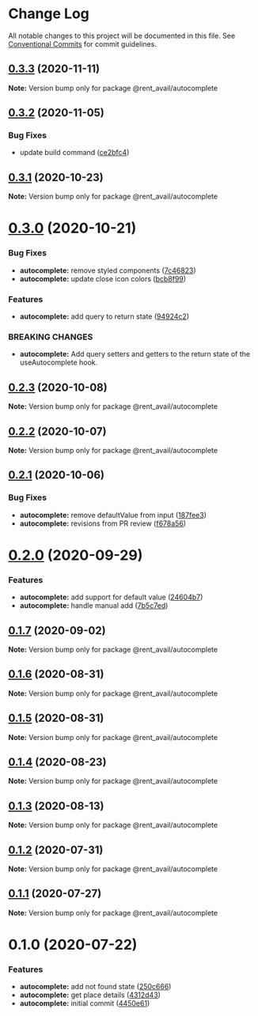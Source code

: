 # Change Log

All notable changes to this project will be documented in this file.
See [Conventional Commits](https://conventionalcommits.org) for commit guidelines.

## [0.3.3](https://github.com/rentalutions/elements/compare/@rent_avail/autocomplete@0.3.2...@rent_avail/autocomplete@0.3.3) (2020-11-11)

**Note:** Version bump only for package @rent_avail/autocomplete





## [0.3.2](https://github.com/rentalutions/elements/compare/@rent_avail/autocomplete@0.3.1...@rent_avail/autocomplete@0.3.2) (2020-11-05)


### Bug Fixes

* update build command ([ce2bfc4](https://github.com/rentalutions/elements/commit/ce2bfc47d722b40d87bbad7806b727cc29e9712a))





## [0.3.1](https://github.com/rentalutions/elements/compare/@rent_avail/autocomplete@0.3.0...@rent_avail/autocomplete@0.3.1) (2020-10-23)

**Note:** Version bump only for package @rent_avail/autocomplete





# [0.3.0](https://github.com/rentalutions/elements/compare/@rent_avail/autocomplete@0.2.3...@rent_avail/autocomplete@0.3.0) (2020-10-21)


### Bug Fixes

* **autocomplete:** remove styled components ([7c46823](https://github.com/rentalutions/elements/commit/7c468230c1891c695cc524de48459b3f136bb552))
* **autocomplete:** update close icon colors ([bcb8f99](https://github.com/rentalutions/elements/commit/bcb8f99207217585a6e8dcfd6c02c99a664ef588))


### Features

* **autocomplete:** add query to return state ([94924c2](https://github.com/rentalutions/elements/commit/94924c2108d04fc1156efa3b37859d414f9f5bff))


### BREAKING CHANGES

* **autocomplete:** Add query setters and getters
to the return state of the useAutocomplete hook.





## [0.2.3](https://github.com/rentalutions/elements/compare/@rent_avail/autocomplete@0.2.2...@rent_avail/autocomplete@0.2.3) (2020-10-08)

**Note:** Version bump only for package @rent_avail/autocomplete





## [0.2.2](https://github.com/rentalutions/elements/compare/@rent_avail/autocomplete@0.2.1...@rent_avail/autocomplete@0.2.2) (2020-10-07)

**Note:** Version bump only for package @rent_avail/autocomplete





## [0.2.1](https://github.com/rentalutions/elements/compare/@rent_avail/autocomplete@0.2.0...@rent_avail/autocomplete@0.2.1) (2020-10-06)


### Bug Fixes

* **autocomplete:** remove defaultValue from input ([187fee3](https://github.com/rentalutions/elements/commit/187fee36dc7ffe2f61f63da5aef46def7cd191fd))
* **autocomplete:** revisions from PR review ([f678a56](https://github.com/rentalutions/elements/commit/f678a561fa0a0d8cfb0064964d35d4d96ce64a8f))





# [0.2.0](https://github.com/rentalutions/elements/compare/@rent_avail/autocomplete@0.1.7...@rent_avail/autocomplete@0.2.0) (2020-09-29)


### Features

* **autocomplete:** add support for default value ([24604b7](https://github.com/rentalutions/elements/commit/24604b7c876629b7aba80e2c18ecd0e4c2562345))
* **autocomplete:** handle manual add ([7b5c7ed](https://github.com/rentalutions/elements/commit/7b5c7ed6af856a21321c06eb992aef6511335c82))





## [0.1.7](https://github.com/rentalutions/elements/compare/@rent_avail/autocomplete@0.1.6...@rent_avail/autocomplete@0.1.7) (2020-09-02)

**Note:** Version bump only for package @rent_avail/autocomplete





## [0.1.6](https://github.com/rentalutions/elements/compare/@rent_avail/autocomplete@0.1.5...@rent_avail/autocomplete@0.1.6) (2020-08-31)

**Note:** Version bump only for package @rent_avail/autocomplete





## [0.1.5](https://github.com/rentalutions/elements/compare/@rent_avail/autocomplete@0.1.4...@rent_avail/autocomplete@0.1.5) (2020-08-31)

**Note:** Version bump only for package @rent_avail/autocomplete





## [0.1.4](https://github.com/rentalutions/elements/compare/@rent_avail/autocomplete@0.1.3...@rent_avail/autocomplete@0.1.4) (2020-08-23)

**Note:** Version bump only for package @rent_avail/autocomplete





## [0.1.3](https://github.com/rentalutions/elements/compare/@rent_avail/autocomplete@0.1.2...@rent_avail/autocomplete@0.1.3) (2020-08-13)

**Note:** Version bump only for package @rent_avail/autocomplete





## [0.1.2](https://github.com/rentalutions/elements/compare/@rent_avail/autocomplete@0.1.1...@rent_avail/autocomplete@0.1.2) (2020-07-31)

**Note:** Version bump only for package @rent_avail/autocomplete





## [0.1.1](https://github.com/rentalutions/elements/compare/@rent_avail/autocomplete@0.1.0...@rent_avail/autocomplete@0.1.1) (2020-07-27)

**Note:** Version bump only for package @rent_avail/autocomplete





# 0.1.0 (2020-07-22)


### Features

* **autocomplete:** add not found state ([250c666](https://github.com/rentalutions/elements/commit/250c66660bf46fef74c0e93fb58c1d423161c420))
* **autocomplete:** get place details ([4312d43](https://github.com/rentalutions/elements/commit/4312d43de70db43480df27278c85dca2c98ea4b9))
* **autocomplete:** initial commit ([4450e61](https://github.com/rentalutions/elements/commit/4450e61974d193960ec136f48381b9908d972117))
